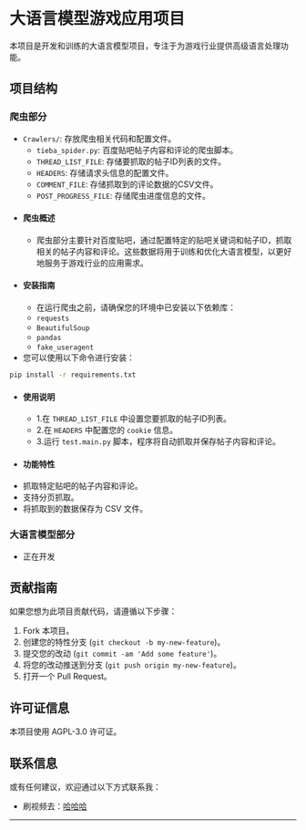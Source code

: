 # 大语言模型游戏应用项目
本项目是开发和训练的大语言模型项目，专注于为游戏行业提供高级语言处理功能。
## 项目结构
### 爬虫部分
- `Crawlers/`: 存放爬虫相关代码和配置文件。
  - `tieba_spider.py`: 百度贴吧帖子内容和评论的爬虫脚本。
  - `THREAD_LIST_FILE`: 存储要抓取的帖子ID列表的文件。
  - `HEADERS`: 存储请求头信息的配置文件。
  - `COMMENT_FILE`: 存储抓取到的评论数据的CSV文件。
  - `POST_PROGRESS_FILE`: 存储爬虫进度信息的文件。
- #### 爬虫概述
  - 爬虫部分主要针对百度贴吧，通过配置特定的贴吧关键词和帖子ID，抓取相关的帖子内容和评论。这些数据将用于训练和优化大语言模型，以更好地服务于游戏行业的应用需求。
- #### 安装指南
  - 在运行爬虫之前，请确保您的环境中已安装以下依赖库：
  - `requests`
  - `BeautifulSoup`
  - `pandas`
  - `fake_useragent`
- 您可以使用以下命令进行安装：
```bash
pip install -r requirements.txt
```
- #### 使用说明
  - 1.在 `THREAD_LIST_FILE` 中设置您要抓取的帖子ID列表。
  - 2.在 `HEADERS` 中配置您的 `cookie` 信息。
  - 3.运行 `test.main.py` 脚本，程序将自动抓取并保存帖子内容和评论。
- #### 功能特性
- 抓取特定贴吧的帖子内容和评论。
- 支持分页抓取。
- 将抓取到的数据保存为 CSV 文件。
### 大语言模型部分
- 正在开发
## 贡献指南
如果您想为此项目贡献代码，请遵循以下步骤：
1. Fork 本项目。
2. 创建您的特性分支 (`git checkout -b my-new-feature`)。
3. 提交您的改动 (`git commit -am 'Add some feature'`)。
4. 将您的改动推送到分支 (`git push origin my-new-feature`)。
5. 打开一个 Pull Request。
## 许可证信息
本项目使用 AGPL-3.0 许可证。
## 联系信息
或有任何建议，欢迎通过以下方式联系我：
- 刷视频去：[哈哈哈](www.bilibili.com)
---

